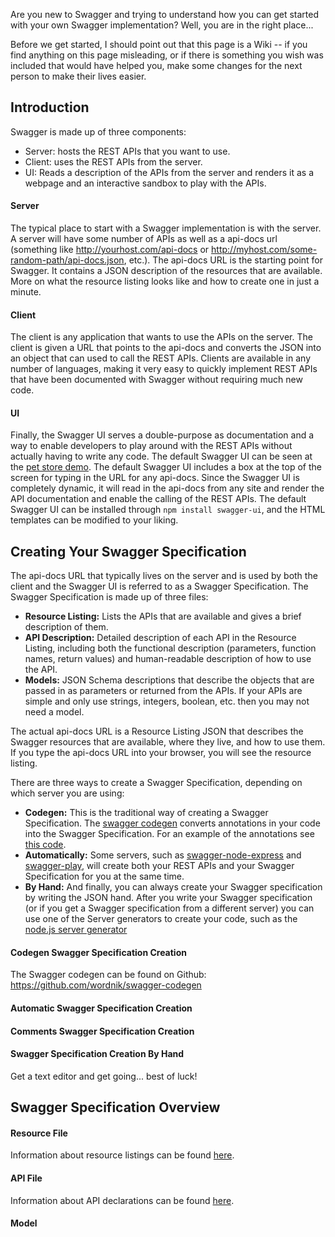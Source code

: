 Are you new to Swagger and trying to understand how you can get started with your own Swagger implementation? Well, you are in the right place...

Before we get started, I should point out that this page is a Wiki -- if you find anything on this page misleading, or if there is something you wish was included that would have helped you, make some changes for the next person to make their lives easier.

## Introduction
Swagger is made up of three components:
- Server: hosts the REST APIs that you want to use.
- Client: uses the REST APIs from the server.
- UI: Reads a description of the APIs from the server and renders it as a webpage and an interactive sandbox to play with the APIs.

<!-- diagram of client, server, UI -->

#### Server
The typical place to start with a Swagger implementation is with the server. A server will have some number of APIs as well as a api-docs url (something like http://yourhost.com/api-docs or http://myhost.com/some-random-path/api-docs.json, etc.). The api-docs URL is the starting point for Swagger. It contains a JSON description of the resources that are available. More on what the resource listing looks like and how to create one in just a minute.

#### Client
The client is any application that wants to use the APIs on the server. The client is given a URL that points to the api-docs and converts the JSON into an object that can used to call the REST APIs. Clients are available in any number of languages, making it very easy to quickly implement REST APIs that have been documented with Swagger without requiring much new code. 

<!-- see here for a list of clients -->

#### UI
Finally, the Swagger UI serves a double-purpose as documentation and a way to enable developers to play around with the REST APIs without actually having to write any code. The default Swagger UI can be seen at the [pet store demo](http://petstore.swagger.wordnik.com/). The default Swagger UI includes a box at the top of the screen for typing in the URL for any api-docs. Since the Swagger UI is completely dynamic, it will read in the api-docs from any site and render the API documentation and enable the calling of the REST APIs. The default Swagger UI can be installed through `npm install swagger-ui`, and the HTML templates can be modified to your liking.

## Creating Your Swagger Specification
The api-docs URL that typically lives on the server and is used by both the client and the Swagger UI is  referred to as a Swagger Specification. The Swagger Specification is made up of three files:
- **Resource Listing:** Lists the APIs that are available and gives a brief description of them.
- **API Description:** Detailed description of each API in the Resource Listing, including both the functional description (parameters, function names, return values) and human-readable description of how to use the API.
- **Models:** JSON Schema descriptions that describe the objects that are passed in as parameters or returned from the APIs. If your APIs are simple and only use strings, integers, boolean, etc. then you may not need a model.

The actual api-docs URL is a Resource Listing JSON that describes the Swagger resources that are available, where they live, and how to use them. If you type the api-docs URL into your browser, you will see the resource listing.

There are three ways to create a Swagger Specification, depending on which server you are using:
- **Codegen:** This is the traditional way of creating a Swagger Specification. The [swagger codegen](https://github.com/wordnik/swagger-codegen) converts annotations in your code into the Swagger Specification. For an example of the annotations see [this code](https://github.com/wordnik/swagger-codegen/blob/master/samples/server-generator/java-jaxrs/output/src/main/java/com/wordnik/api/PetApi.java).
- **Automatically:** Some servers, such as [swagger-node-express](https://npmjs.org/package/swagger-node-express) and [swagger-play](https://github.com/wordnik/swagger-core/tree/master/modules/swagger-play2), will create both your REST APIs and your Swagger Specification for you at the same time.
- **By Hand:** And finally, you can always create your Swagger specification by writing the JSON hand. After you write your Swagger specification (or if you get a Swagger specification from a different server) you can use one of the Server generators to create your code, such as the [node.js server generator](https://github.com/wordnik/swagger-codegen/tree/master/samples/server-generator/node)


#### Codegen Swagger Specification Creation
The Swagger codegen can be found on Github: https://github.com/wordnik/swagger-codegen

#### Automatic Swagger Specification Creation

#### Comments Swagger Specification Creation
#### Swagger Specification Creation By Hand
Get a text editor and get going... best of luck!

## Swagger Specification Overview
#### Resource File
Information about resource listings can be found [here](https://github.com/wordnik/swagger-core/wiki/Resource-Listing).

#### API File
Information about API declarations can be found [here](https://github.com/wordnik/swagger-core/wiki/API-Declaration).
#### Model